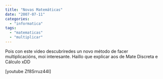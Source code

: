 ```yaml
---
title: "Novas Matemáticas"
date: "2007-07-11"
categories: 
  - "informatica"
tags: 
  - "matematicas"
  - "multiplicar"
---
```


Pois con este video descubriredes un novo método de facer multiplicacións, moi interesante. Haillo que explicar aos de Mate Discreta e Cálculo xDD

\[youtube Zf8Srruz44I\]
